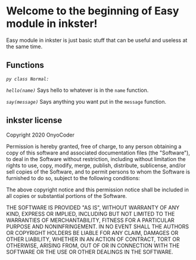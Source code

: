# Welcome to the beginning of Easy module in inkster!

Easy module in inkster is just basic stuff that can be useful and useless at the same time.

## Functions

*`py class Normal:`*

*`hello(name)`*
Says hello to whatever is in the `name` function.

*`say(message)`*
Says anything you want put in the `message` function.

## inkster license

Copyright 2020 OnyoCoder

Permission is hereby granted, free of charge, to any person obtaining a copy of this software and associated documentation files (the "Software"), to deal in the Software without restriction, including without limitation the rights to use, copy, modify, merge, publish, distribute, sublicense, and/or sell copies of the Software, and to permit persons to whom the Software is furnished to do so, subject to the following conditions:

The above copyright notice and this permission notice shall be included in all copies or substantial portions of the Software.

THE SOFTWARE IS PROVIDED "AS IS", WITHOUT WARRANTY OF ANY KIND, EXPRESS OR IMPLIED, INCLUDING BUT NOT LIMITED TO THE WARRANTIES OF MERCHANTABILITY, FITNESS FOR A PARTICULAR PURPOSE AND NONINFRINGEMENT. IN NO EVENT SHALL THE AUTHORS OR COPYRIGHT HOLDERS BE LIABLE FOR ANY CLAIM, DAMAGES OR OTHER LIABILITY, WHETHER IN AN ACTION OF CONTRACT, TORT OR OTHERWISE, ARISING FROM, OUT OF OR IN CONNECTION WITH THE SOFTWARE OR THE USE OR OTHER DEALINGS IN THE SOFTWARE.
